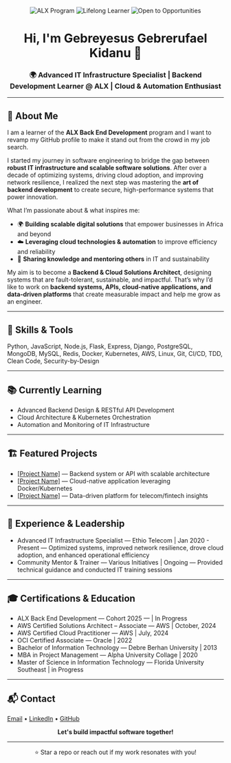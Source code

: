 <!--
ALX GitHub Profile README Template - Personalized Version
-->

<p align="center">
  <img src="https://img.shields.io/badge/ALX-Back%20End%20Development-red?style=for-the-badge" alt="ALX Program" />
  <img src="https://img.shields.io/badge/Learner-Lifelong-blue?style=for-the-badge" alt="Lifelong Learner" />
  <img src="https://img.shields.io/badge/Open%20to-Opportunities-success?style=for-the-badge" alt="Open to Opportunities" />
</p>

<h1 align="center">Hi, I'm Gebreyesus Gebrerufael Kidanu 👋</h1>
<h3 align="center">🌍 Advanced IT Infrastructure Specialist | Backend Development Learner @ ALX | Cloud & Automation Enthusiast</h3>

<hr/>

<h2 id="intro">🚀 About Me</h2>
<p>
I am a learner of the <b>ALX Back End Development</b> program and I want to revamp my GitHub profile to make it stand out from the crowd in my job search.
</p>
<p>
I started my journey in software engineering to bridge the gap between <b>robust IT infrastructure and scalable software solutions</b>. After over a decade of optimizing systems, driving cloud adoption, and improving network resilience, I realized the next step was mastering the <b>art of backend development</b> to create secure, high-performance systems that power innovation.
</p>
<p>
What I’m passionate about & what inspires me:
<ul>
  <li>🌍 <b>Building scalable digital solutions</b> that empower businesses in Africa and beyond</li>
  <li>☁️ <b>Leveraging cloud technologies & automation</b> to improve efficiency and reliability</li>
  <li>🤝 <b>Sharing knowledge and mentoring others</b> in IT and sustainability</li>
</ul>
</p>
<p>
My aim is to become a <b>Backend & Cloud Solutions Architect</b>, designing systems that are fault-tolerant, sustainable, and impactful. That’s why I’d like to work on <b>backend systems, APIs, cloud-native applications, and data-driven platforms</b> that create measurable impact and help me grow as an engineer.
</p>

<hr/>

<h2 id="skills">🧰 Skills & Tools</h2>
<p>
Python, JavaScript, Node.js, Flask, Express, Django, PostgreSQL, MongoDB, MySQL, Redis, Docker, Kubernetes, AWS, Linux, Git, CI/CD, TDD, Clean Code, Security-by-Design
</p>

<hr/>

<h2 id="learning">📚 Currently Learning</h2>
<ul>
  <li>Advanced Backend Design & RESTful API Development</li>
  <li>Cloud Architecture & Kubernetes Orchestration</li>
  <li>Automation and Monitoring of IT Infrastructure</li>
</ul>

<hr/>

<h2 id="featured-projects">🏗️ Featured Projects</h2>
<ul>
  <li><a href="[Project Link]">[Project Name]</a> — Backend system or API with scalable architecture</li>
  <li><a href="[Project Link]">[Project Name]</a> — Cloud-native application leveraging Docker/Kubernetes</li>
  <li><a href="[Project Link]">[Project Name]</a> — Data-driven platform for telecom/fintech insights</li>
</ul>

<hr/>

<h2 id="experience">💼 Experience & Leadership</h2>
<ul>
  <li>Advanced IT Infrastructure Specialist — Ethio Telecom | Jan 2020 - Present — Optimized systems, improved network resilience, drove cloud adoption, and enhanced operational efficiency</li>
  <li>Community Mentor & Trainer — Various Initiatives | Ongoing — Provided technical guidance and conducted IT training sessions</li>
</ul>

<hr/>

<h2 id="certs">🎓 Certifications & Education</h2>
<ul>
  <li>ALX Back End Development — Cohort 2025 — | In Progress</li>
  <li>AWS Certified Solutions Architect – Associate — AWS | October, 2024</li>
  <li>AWS Certified Cloud Practitioner — AWS | July, 2024</li>
  <li>OCI Certified Associate — Oracle | 2022</li>
  <li>Bachelor of Information Technology — Debre Berhan University | 2013</li>
  <li>MBA in Project Management — Alpha University Collage | 2020</li>
  <li> Master of Science in Information Technology — Florida University Southeast | in Progress </li>

</ul>

<hr/>

<h2 id="contact">📬 Contact</h2>
<p>
  <a href="mailto:kidanu.gebreyesus@gmail.com">Email</a> •
  <a href="https://www.linkedin.com/in/gebreyesus-gebrerufael">LinkedIn</a> •
    <a href="https://github.com/gebreyesus21">GitHub</a>
</p>

<p align="center"><b>Let's build impactful software together!</b></p>

<hr/>
<p align="center">⭐ Star a repo or reach out if my work resonates with you!</p>
